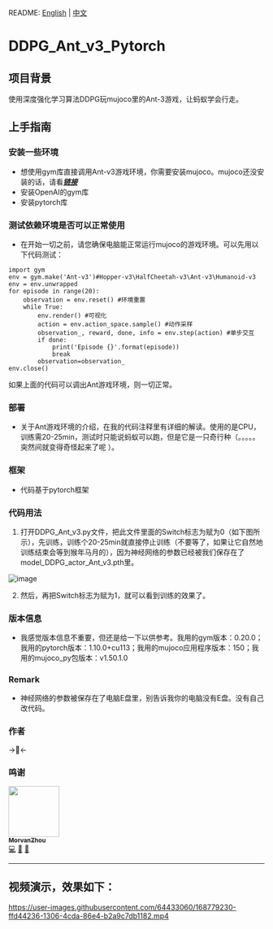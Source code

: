 README: [English](https://github.com/henbudidiao/DDPG_Ant_v3_Pytorch/blob/main/README_ENG.md) | [中文](https://github.com/henbudidiao/DDPG_Ant_v3_Pytorch/blob/main/README.md)
# DDPG_Ant_v3_Pytorch
## 项目背景
使用深度强化学习算法DDPG玩mujoco里的Ant-3游戏，让蚂蚁学会行走。
## 上手指南
### 安装一些环境
* 想使用gym库直接调用Ant-v3游戏环境，你需要安装mujoco。mujoco还没安装的话，请看[***链接***](https://zhuanlan.zhihu.com/p/502112539)
* 安装OpenAI的gym库
* 安装pytorch库
### 测试依赖环境是否可以正常使用
* 在开始一切之前，请您确保电脑能正常运行mujoco的游戏环境。可以先用以下代码测试：
```
import gym
env = gym.make('Ant-v3')#Hopper-v3\HalfCheetah-v3\Ant-v3\Humanoid-v3
env = env.unwrapped
for episode in range(20):
    observation = env.reset() #环境重置
    while True:
        env.render() #可视化
        action = env.action_space.sample() #动作采样
        observation_, reward, done, info = env.step(action) #单步交互
        if done:
            print('Episode {}'.format(episode))
            break
        observation=observation_
env.close()
```
如果上面的代码可以调出Ant游戏环境，则一切正常。
### 部署
* 关于Ant游戏环境的介绍，在我的代码注释里有详细的解读。使用的是CPU，训练需20-25min，测试时只能说蚂蚁可以跑，但是它是一只奇行种（。。。。。突然间就变得奇怪起来了呢 ）。
### 框架
* 代码基于pytorch框架
### 代码用法
1. 打开DDPG_Ant_v3.py文件，把此文件里面的Switch标志为赋为0（如下图所示），先训练，训练个20-25min就直接停止训练（不要等了，如果让它自然地训练结束会等到猴年马月的），因为神经网络的参数已经被我们保存在了model_DDPG_actor_Ant_v3.pth里。


![image](https://user-images.githubusercontent.com/64433060/173536662-31fc127d-372e-415b-8e9e-ddcd5b150031.png)


2. 然后，再把Switch标志为赋为1，就可以看到训练的效果了。
### 版本信息
* 我感觉版本信息不重要，但还是给一下以供参考。我用的gym版本：0.20.0；我用的pytorch版本：1.10.0+cu113；我用的mujoco应用程序版本：150；我用的mujoco_py包版本：v1.50.1.0
### Remark
* 神经网络的参数被保存在了电脑E盘里，别告诉我你的电脑没有E盘。没有自己改代码。

### 作者
→🤡←

### 鸣谢
<td align="center"><a href="https://github.com/MorvanZhou"><img src="https://avatars.githubusercontent.com/u/19408436?v=4" width="100px;" alt=""/><br /><sub><b>MorvanZhou</b></sub></a><br /><a href="https://github.com/MorvanZhou/Reinforcement-learning-with-tensorflow" title="Code">💻</a> <a href="https://github.com/MorvanZhou/Reinforcement-learning-with-tensorflow" title="Design">🎨</a> <a href="https://github.com/MorvanZhou/Reinforcement-learning-with-tensorflow" title="Ideas, Planning, & Feedback">🤔</a></td>

---
## 视频演示，效果如下：

https://user-images.githubusercontent.com/64433060/168779230-ffd44236-1306-4cda-86e4-b2a9c7db1182.mp4


